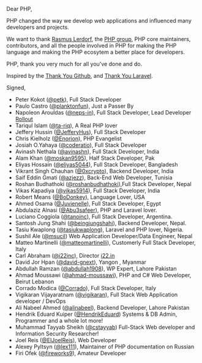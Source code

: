 Dear PHP,

PHP changed the way we develop web applications and influenced many developers
and projects.

We want to thank [Rasmus Lerdorf](https://github.com/rlerdorf), the
[PHP group](https://php.net/credits.php), PHP core maintainers, contributors, and
all the people involved in PHP for making the PHP language and making the PHP
ecosytem a better place for developers.

PHP, thank you very much for all you've done and do.

Inspired by the [Thank You Github](https://github.com/thank-you-github/thank-you-github),
and [Thank You Laravel](https://github.com/thank-you-laravel/thank-you-laravel).

Signed,

- Peter Kokot ([@petk](https://github.com/petk)), Full Stack Developer
- Paulo Castro ([@planktonfun](https://github.com/planktonfun)), Just a Passer By
- Napoleon Arouldas ([@neps-in](https://github.com/neps-in)), Full Stack Developer, Lead Developer [Rollout](https://grandappstudio.com/roll-out)
- Tariqul Islam ([@ta-riq](https://github.com/ta-riq)), A Real PHP lover
- Jeffery Hussin ([@JefferyHus](https://github.com/JefferyHus)), Full Stack Developer
- Chris Kielholz ([@Enorion](https://github.com/Enorion)), PHP Evangelist
- Josiah O.Yahaya ([@coderatio](https://github.com/coderatio)), Full Stack Developer
- Avinash Nethala ([@avinashn](https://github.com/avinashn)), Full Stack Developer, India
- Alam Khan ([@moskan9595](https://github.com/moskan9595)), Half Stack Developer, Pak
- Eliyas Hossain ([@eliyas5044](https://github.com/eliyas5044)), Full Stack Developer, Bangladesh
- Vikrant Singh Chauhan ([@0xcrypto](https://github.com/0xcrypto)), Backend Developer, India
- Saif Eddin Gmati ([@azjezz](https://github.com/azjezz)), Back-End Web Developer, Tunisia
- Roshan Budhathoki ([@roshanbudhathoki](https://github.com/roshanbudhathoki)),Full Stack Developer, Nepal
- Vikas Kapadiya ([@vikas5914](https://github.com/vikas5914)), Full Stack Developer, India
- Robert Means ([@BoDonkey](https://github.com/BoDonkey)), Language Lover, USA
- Ahmed Osama ([@Juvienelle](https://github.com/Juvienelle)), Full Stack Developer, Egypt
- Abdulaziz Alnasi ([@Abu3safeer](https://github.com/Abu3safeer)), PHP and Laravel lover.
- Luciano Coggiola ([@tanoinc](https://github.com/tanoinc)), Full Stack Developer, Argentina.
- Santosh Jung Shahi ([@beingjungshahi](https://github.com/beingjungshahi)), Backend Developer, Nepal.
- Tasiu Kwaplong ([@tasiukwaplong](https://github.com/tasiukwaplong)), Laravel and PHP lover, Nigeria.
- Sushil Ale ([@msucil](https://github.com/msucil)) Web Application Developer/Data Engineer, Nepal
- Matteo Martinelli ([@matteomartinelli](https://github.com/matteomartinelli)), Customerly Full Stack Developer, Italy
- Carl Abraham ([@i22inc](https://github.com/i22inc)), Director [i22.in](https://i22.in)
- David Jor Hpan ([@david-gnext](https://github.com/david-gnext)), Yangon , Myanmar
- Abdullah Ramzan ([@abdullah1908](https://github.com/abdullah1908)), WP Expert, Lahore Pakistan
- Ahmad Moussawi ([@ahmad-moussawi](https://github.com/ahmad-moussawi)), PHP and C# Web Developer, Beirut Lebanon
- Corrado Modica ([@Corrado](https://github.com/CorradoModica)), Full Stack Developer, Italy
- Vigikaran Vijayaratnam ([@vigikaran](https://github.com/vigikaran)), Full Stack Web Application developer / DevOps
- Ali Nabeel Ahmed ([@alinabeel](https://github.com/alinabeel)), Backend Developer, Lahore Pakistan
- Hendrik Eduard Kuiper ([@HendrikEduard](https://github.com/HendrikEduard)) Systems & DB Admin, Programmer and a whole lot more!
- Muhammad Tayyab Sheikh ([@cstayyab](http://github.com/cstayyab)) Full-Stack Web developer and Information Security Researcher!
- Joel Reis ([@ElJoelReis](https://github.com/ElJoelReis)), Web Developer
- Alexey Pyltsyn ([@lex111](https://github.com/lex111)), Maintainer of PHP documentation on Russian
- Firi Ofek ([@fireworks9](https://github.com/fireworks9)), Amateur Developer
